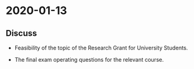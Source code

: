 # 2020-01-13
## Discuss
* Feasibility of the topic of the Research Grant for University Students.

* The final exam operating questions for the relevant course.
